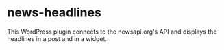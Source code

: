 # news-headlines
This WordPress plugin connects to the newsapi.org's API and displays the headlines in a post and in a widget.
